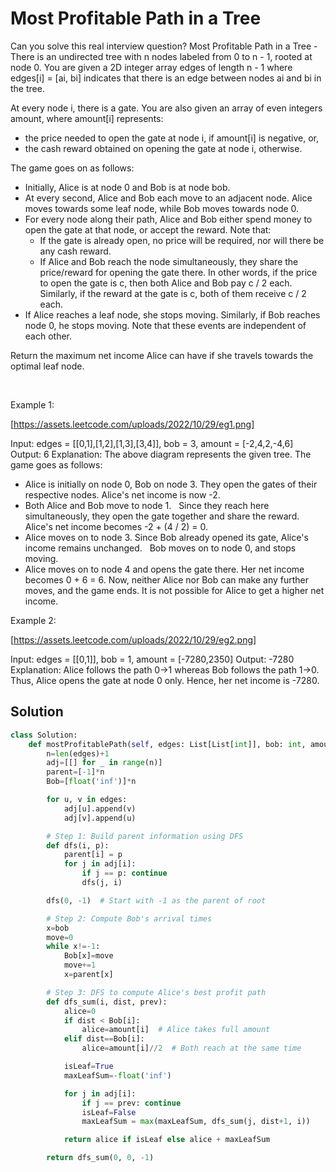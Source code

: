 # Most Profitable Path in a Tree

Can you solve this real interview question? Most Profitable Path in a Tree - There is an undirected tree with n nodes labeled from 0 to n - 1, rooted at node 0. You are given a 2D integer array edges of length n - 1 where edges[i] = [ai, bi] indicates that there is an edge between nodes ai and bi in the tree.

At every node i, there is a gate. You are also given an array of even integers amount, where amount[i] represents:

 * the price needed to open the gate at node i, if amount[i] is negative, or,
 * the cash reward obtained on opening the gate at node i, otherwise.

The game goes on as follows:

 * Initially, Alice is at node 0 and Bob is at node bob.
 * At every second, Alice and Bob each move to an adjacent node. Alice moves towards some leaf node, while Bob moves towards node 0.
 * For every node along their path, Alice and Bob either spend money to open the gate at that node, or accept the reward. Note that:
   * If the gate is already open, no price will be required, nor will there be any cash reward.
   * If Alice and Bob reach the node simultaneously, they share the price/reward for opening the gate there. In other words, if the price to open the gate is c, then both Alice and Bob pay c / 2 each. Similarly, if the reward at the gate is c, both of them receive c / 2 each.
 * If Alice reaches a leaf node, she stops moving. Similarly, if Bob reaches node 0, he stops moving. Note that these events are independent of each other.

Return the maximum net income Alice can have if she travels towards the optimal leaf node.

 

Example 1:

[https://assets.leetcode.com/uploads/2022/10/29/eg1.png]


Input: edges = [[0,1],[1,2],[1,3],[3,4]], bob = 3, amount = [-2,4,2,-4,6]
Output: 6
Explanation: 
The above diagram represents the given tree. The game goes as follows:
- Alice is initially on node 0, Bob on node 3. They open the gates of their respective nodes.
  Alice's net income is now -2.
- Both Alice and Bob move to node 1. 
  Since they reach here simultaneously, they open the gate together and share the reward.
  Alice's net income becomes -2 + (4 / 2) = 0.
- Alice moves on to node 3. Since Bob already opened its gate, Alice's income remains unchanged.
  Bob moves on to node 0, and stops moving.
- Alice moves on to node 4 and opens the gate there. Her net income becomes 0 + 6 = 6.
Now, neither Alice nor Bob can make any further moves, and the game ends.
It is not possible for Alice to get a higher net income.


Example 2:

[https://assets.leetcode.com/uploads/2022/10/29/eg2.png]


Input: edges = [[0,1]], bob = 1, amount = [-7280,2350]
Output: -7280
Explanation: 
Alice follows the path 0->1 whereas Bob follows the path 1->0.
Thus, Alice opens the gate at node 0 only. Hence, her net income is -7280.

## Solution
```py
class Solution:
    def mostProfitablePath(self, edges: List[List[int]], bob: int, amount: List[int]) -> int:
        n=len(edges)+1
        adj=[[] for _ in range(n)]
        parent=[-1]*n
        Bob=[float('inf')]*n 

        for u, v in edges:
            adj[u].append(v)
            adj[v].append(u)

        # Step 1: Build parent information using DFS
        def dfs(i, p):
            parent[i] = p
            for j in adj[i]:
                if j == p: continue
                dfs(j, i)

        dfs(0, -1)  # Start with -1 as the parent of root

        # Step 2: Compute Bob's arrival times
        x=bob
        move=0
        while x!=-1:
            Bob[x]=move
            move+=1
            x=parent[x]

        # Step 3: DFS to compute Alice's best profit path
        def dfs_sum(i, dist, prev):
            alice=0
            if dist < Bob[i]:
                alice=amount[i]  # Alice takes full amount
            elif dist==Bob[i]:
                alice=amount[i]//2  # Both reach at the same time

            isLeaf=True
            maxLeafSum=-float('inf')

            for j in adj[i]:
                if j == prev: continue
                isLeaf=False
                maxLeafSum = max(maxLeafSum, dfs_sum(j, dist+1, i))

            return alice if isLeaf else alice + maxLeafSum

        return dfs_sum(0, 0, -1)
    

```

